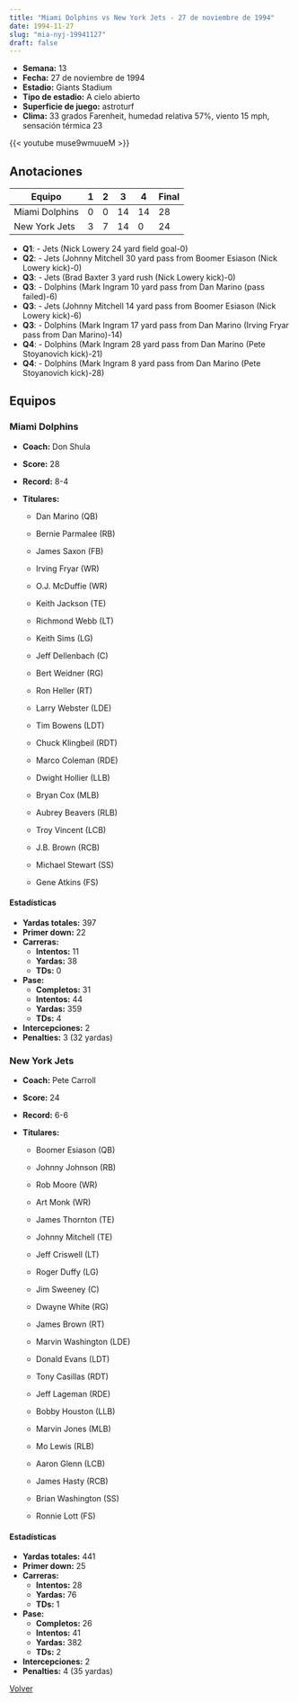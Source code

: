 ```yaml
---
title: "Miami Dolphins vs New York Jets - 27 de noviembre de 1994"
date: 1994-11-27
slug: "mia-nyj-19941127"
draft: false
---
```


- **Semana:** 13
- **Fecha:** 27 de noviembre de 1994
- **Estadio:** Giants Stadium
- **Tipo de estadio:** A cielo abierto
- **Superficie de juego:** astroturf
- **Clima:** 33 grados Farenheit, humedad relativa 57%, viento 15 mph, sensación térmica 23


{{< youtube muse9wmuueM >}}


## Anotaciones
| Equipo | 1 | 2 | 3 | 4 | Final |
|--------|---|---|---|---|-------|
| Miami Dolphins  | 0 | 0 | 14 | 14  | 28 |
| New York Jets  | 3 | 7 | 14 | 0  | 24 |
- **Q1**:  - Jets (Nick Lowery 24 yard field goal-0)
- **Q2**:  - Jets (Johnny Mitchell 30 yard pass from Boomer Esiason (Nick Lowery kick)-0)
- **Q3**:  - Jets (Brad Baxter 3 yard rush (Nick Lowery kick)-0)
- **Q3**:  - Dolphins (Mark Ingram 10 yard pass from Dan Marino (pass failed)-6)
- **Q3**:  - Jets (Johnny Mitchell 14 yard pass from Boomer Esiason (Nick Lowery kick)-6)
- **Q3**:  - Dolphins (Mark Ingram 17 yard pass from Dan Marino (Irving Fryar pass from Dan Marino)-14)
- **Q4**:  - Dolphins (Mark Ingram 28 yard pass from Dan Marino (Pete Stoyanovich kick)-21)
- **Q4**:  - Dolphins (Mark Ingram 8 yard pass from Dan Marino (Pete Stoyanovich kick)-28)


## Equipos


### Miami Dolphins
* **Coach:** Don Shula
* **Score:** 28
* **Record:** 8-4
* **Titulares:** 

  * Dan Marino (QB) 

  * Bernie Parmalee (RB) 

  * James Saxon (FB) 

  * Irving Fryar (WR) 

  * O.J. McDuffie (WR) 

  * Keith Jackson (TE) 

  * Richmond Webb (LT) 

  * Keith Sims (LG) 

  * Jeff Dellenbach (C) 

  * Bert Weidner (RG) 

  * Ron Heller (RT) 

  * Larry Webster (LDE) 

  * Tim Bowens (LDT) 

  * Chuck Klingbeil (RDT) 

  * Marco Coleman (RDE) 

  * Dwight Hollier (LLB) 

  * Bryan Cox (MLB) 

  * Aubrey Beavers (RLB) 

  * Troy Vincent (LCB) 

  * J.B. Brown (RCB) 

  * Michael Stewart (SS) 

  * Gene Atkins (FS) 

#### Estadísticas
* **Yardas totales:** 397
* **Primer down:** 22
* **Carreras:**
  * **Intentos:** 11
  * **Yardas:** 38
  * **TDs:** 0
* **Pase:**
  * **Completos:** 31
  * **Intentos:** 44
  * **Yardas:** 359
  * **TDs:** 4
* **Intercepciones:** 2
* **Penalties:** 3 (32 yardas)

### New York Jets
* **Coach:** Pete Carroll
* **Score:** 24
* **Record:** 6-6
* **Titulares:** 

  * Boomer Esiason (QB) 

  * Johnny Johnson (RB) 

  * Rob Moore (WR) 

  * Art Monk (WR) 

  * James Thornton (TE) 

  * Johnny Mitchell (TE) 

  * Jeff Criswell (LT) 

  * Roger Duffy (LG) 

  * Jim Sweeney (C) 

  * Dwayne White (RG) 

  * James Brown (RT) 

  * Marvin Washington (LDE) 

  * Donald Evans (LDT) 

  * Tony Casillas (RDT) 

  * Jeff Lageman (RDE) 

  * Bobby Houston (LLB) 

  * Marvin Jones (MLB) 

  * Mo Lewis (RLB) 

  * Aaron Glenn (LCB) 

  * James Hasty (RCB) 

  * Brian Washington (SS) 

  * Ronnie Lott (FS) 

#### Estadísticas
* **Yardas totales:** 441
* **Primer down:** 25
* **Carreras:**
  * **Intentos:** 28
  * **Yardas:** 76
  * **TDs:** 1
* **Pase:**
  * **Completos:** 26
  * **Intentos:** 41
  * **Yardas:** 382
  * **TDs:** 2
* **Intercepciones:** 2
* **Penalties:** 4 (35 yardas)


[Volver](/historia/1994)
